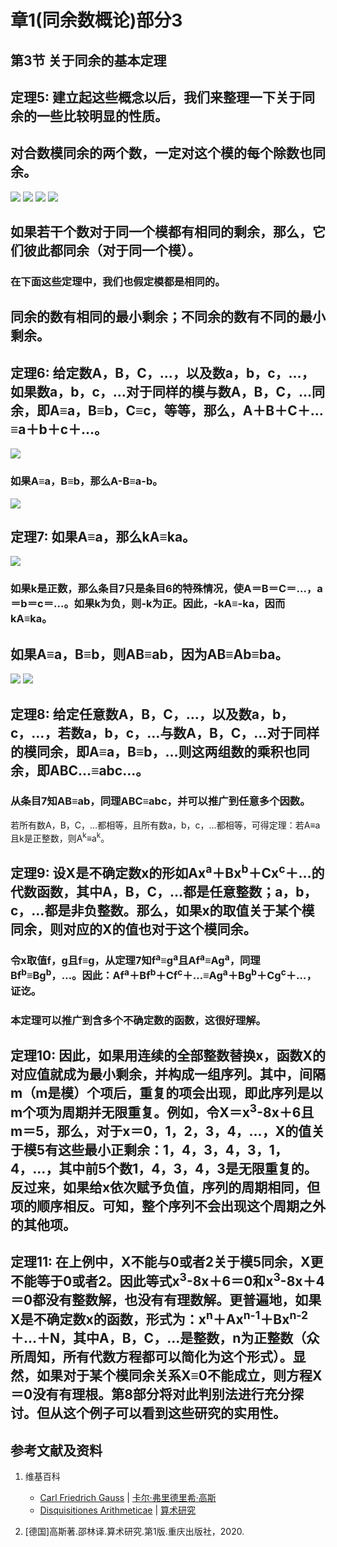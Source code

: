 # 章1(同余数概论)部分3

## 第3节 关于同余的基本定理

## 定理5: 建立起这些概念以后，我们来整理一下关于同余的一些比较明显的性质。
## 对合数模同余的两个数，一定对这个模的每个除数也同余。
![](/images/数论/高斯的算术研究中典型的推演实验/章1部分3/5-1.jpg)
![](/images/数论/高斯的算术研究中典型的推演实验/章1部分3/5-2.jpg)
![](/images/数论/高斯的算术研究中典型的推演实验/章1部分3/5-3.jpg)
![](/images/数论/高斯的算术研究中典型的推演实验/章1部分3/5-4.jpg)
## 如果若干个数对于同一个模都有相同的剩余，那么，它们彼此都同余（对于同一个模）。
### 在下面这些定理中，我们也假定模都是相同的。
## 同余的数有相同的最小剩余；不同余的数有不同的最小剩余。



## 定理6: 给定数A，B，C，…，以及数a，b，c，…，如果数a，b，c，…对于同样的模与数A，B，C，…同余，即A≡a，B≡b，C≡c，等等，那么，A＋B＋C＋…≡a＋b＋c＋…。
![](/images/数论/高斯的算术研究中典型的推演实验/章1部分3/6-1.jpg)
### 如果A≡a，B≡b，那么A-B≡a-b。
![](/images/数论/高斯的算术研究中典型的推演实验/章1部分3/6-2.jpg)

## 定理7: 如果A≡a，那么kA≡ka。
![](/images/数论/高斯的算术研究中典型的推演实验/章1部分3/7-1.jpg)
### 如果k是正数，那么条目7只是条目6的特殊情况，使A＝B＝C＝…，a＝b＝c＝…。如果k为负，则-k为正。因此，-kA≡-ka，因而kA≡ka。
## 如果A≡a，B≡b，则AB≡ab，因为AB≡Ab≡ba。
![](/images/数论/高斯的算术研究中典型的推演实验/章1部分3/7-2.jpg)
![](/images/数论/高斯的算术研究中典型的推演实验/章1部分3/7-3.jpg)

## 定理8: 给定任意数A，B，C，…，以及数a，b，c，…，若数a，b，c，…与数A，B，C，…对于同样的模同余，即A≡a，B≡b，…则这两组数的乘积也同余，即ABC…≡abc…。
### 从条目7知AB≡ab，同理ABC≡abc，并可以推广到任意多个因数。
若所有数A，B，C，…都相等，且所有数a，b，c，…都相等，可得定理：若A≡a且k是正整数，则A<sup>k</sup>≡a<sup>k</sup>。

## 定理9: 设X是不确定数x的形如Ax<sup>a</sup>＋Bx<sup>b</sup>＋Cx<sup>c</sup>＋…的代数函数，其中A，B，C，…都是任意整数；a，b，c，…都是非负整数。那么，如果x的取值关于某个模同余，则对应的X的值也对于这个模同余。
### 令x取值f，g且f≡g，从定理7知f<sup>a</sup>≡g<sup>a</sup>且Af<sup>a</sup>≡Ag<sup>a</sup>，同理Bf<sup>b</sup>≡Bg<sup>b</sup>，…。因此：Af<sup>a</sup>＋Bf<sup>b</sup>＋Cf<sup>c</sup>＋…≡Ag<sup>a</sup>＋Bg<sup>b</sup>＋Cg<sup>c</sup>＋…，证讫。
### 本定理可以推广到含多个不确定数的函数，这很好理解。

## 定理10: 因此，如果用连续的全部整数替换x，函数X的对应值就成为最小剩余，并构成一组序列。其中，间隔m（m是模）个项后，重复的项会出现，即此序列是以m个项为周期并无限重复。例如，令X＝x<sup>3</sup>-8x＋6且m＝5，那么，对于x＝0，1，2，3，4，…，X的值关于模5有这些最小正剩余：1，4，3，4，3，1，4，…，其中前5个数1，4，3，4，3是无限重复的。反过来，如果给x依次赋予负值，序列的周期相同，但项的顺序相反。可知，整个序列不会出现这个周期之外的其他项。

## 定理11: 在上例中，X不能与0或者2关于模5同余，X更不能等于0或者2。因此等式x<sup>3</sup>-8x＋6＝0和x<sup>3</sup>-8x＋4＝0都没有整数解，也没有有理数解。更普遍地，如果X是不确定数x的函数，形式为：x<sup>n</sup>＋Ax<sup>n-1</sup>＋Bx<sup>n-2</sup>＋…＋N，其中A，B，C，…是整数，n为正整数（众所周知，所有代数方程都可以简化为这个形式）。显然，如果对于某个模同余关系X≡0不能成立，则方程X＝0没有有理根。第8部分将对此判别法进行充分探讨。但从这个例子可以看到这些研究的实用性。

## 参考文献及资料

1. 维基百科
	- [Carl Friedrich Gauss](https://en.wikipedia.org/wiki/Carl_Friedrich_Gauss) | [卡尔·弗里德里希·高斯](https://zh.wikipedia.org/wiki/%E5%8D%A1%E7%88%BE%C2%B7%E5%BC%97%E9%87%8C%E5%BE%B7%E9%87%8C%E5%B8%8C%C2%B7%E9%AB%98%E6%96%AF) 
	- [Disquisitiones Arithmeticae](https://en.wikipedia.org/wiki/Disquisitiones_Arithmeticae) | [算术研究](https://zh.wikipedia.org/wiki/算术研究) 

2. [德国]高斯著.邵林译.算术研究.第1版.重庆出版社，2020.




